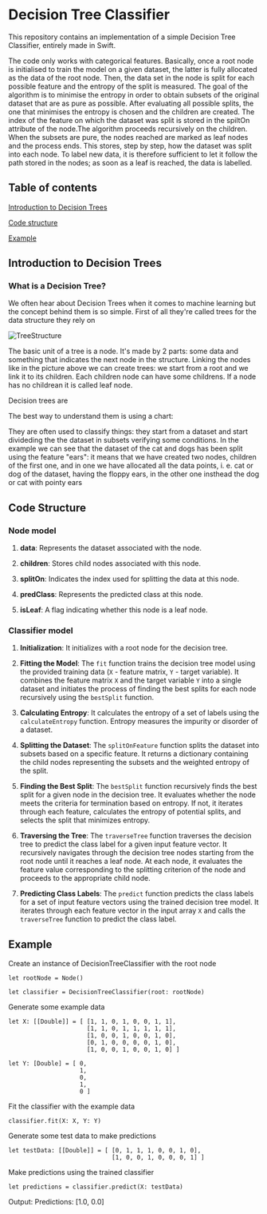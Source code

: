 # Decision Tree Classifier
This repository contains an implementation of a simple Decision Tree Classifier, entirely made in Swift.

The code only works with categorical features. Basically, once a root node is initialised to train the model on a given dataset, the latter is fully allocated as the data of the root node. Then, the data set in the node is split for each possible feature and the entropy of the split is measured. The goal of the algorithm is to minimise the entropy in order to obtain subsets of the original dataset that are as pure as possible. After evaluating all possible splits, the one that minimises the entropy is chosen and the children are created. The index of the feature on which the dataset was split is stored in the spiltOn attribute of the node.The algorithm proceeds recursively on the children. When the subsets are pure, the nodes reached are marked as leaf nodes and the process ends. This stores, step by step, how the dataset was split into each node. To label new data, it is therefore sufficient to let it follow the path stored in the nodes; as soon as a leaf is reached, the data is labelled.

## Table of contents
[Introduction to Decision Trees](#introduction-to-decision-trees)

[Code structure](#code-structure)

[Example](#example)

## Introduction to Decision Trees
### What is a Decision Tree?

We often hear about Decision Trees when it comes to machine learning but the concept behind them is so simple. First of all they're called trees for the data structure they rely on

![TreeStructure](https://github.com/lezippo/decisionTreeClassifier/assets/148436988/425fb5b3-1024-4723-a3f8-2950ee6a5844)

The basic unit of a tree is a node. It's made by 2 parts: some data and something that indicates the next node in the structure. 
Linking the nodes like in the picture above we can create trees: we start from a root and we link it to its children. Each children node can have some childrens. If a node has no childrean it is called leaf node.

Decision trees are 

The best way to understand them is using a chart:



They are often used to classify things: they start from a dataset and start divideding the the dataset in subsets verifying some conditions. In the example we can see that the dataset of the cat and dogs has been split using the feature "ears": it means that we have created two nodes, children of the first one, and in one we have allocated all the data points, i. e. cat or dog of the dataset, having the floppy ears, in the other one insthead the dog or cat with pointy ears

## Code Structure

### Node model

1. **data**: Represents the dataset associated with the node.

2. **children**: Stores child nodes associated with this node.

3. **splitOn**: Indicates the index used for splitting the data at this node.

4. **predClass**: Represents the predicted class at this node.

5. **isLeaf**: A flag indicating whether this node is a leaf node.

### Classifier model
1. **Initialization**: It initializes with a root node for the decision tree.

2. **Fitting the Model**: The `fit` function trains the decision tree model using the provided training data (`X` - feature matrix, `Y` - target variable). It combines the feature matrix `X` and the target variable `Y` into a single dataset and initiates the process of finding the best splits for each node recursively using the `bestSplit` function.

3. **Calculating Entropy**: It calculates the entropy of a set of labels using the `calculateEntropy` function. Entropy measures the impurity or disorder of a dataset.

4. **Splitting the Dataset**: The `splitOnFeature` function splits the dataset into subsets based on a specific feature. It returns a dictionary containing the child nodes representing the subsets and the weighted entropy of the split.

5. **Finding the Best Split**: The `bestSplit` function recursively finds the best split for a given node in the decision tree. It evaluates whether the node meets the criteria for termination based on entropy. If not, it iterates through each feature, calculates the entropy of potential splits, and selects the split that minimizes entropy.

6. **Traversing the Tree**: The `traverseTree` function traverses the decision tree to predict the class label for a given input feature vector. It recursively navigates through the decision tree nodes starting from the root node until it reaches a leaf node. At each node, it evaluates the feature value corresponding to the splitting criterion of the node and proceeds to the appropriate child node.

7. **Predicting Class Labels**: The `predict` function predicts the class labels for a set of input feature vectors using the trained decision tree model. It iterates through each feature vector in the input array `X` and calls the `traverseTree` function to predict the class label.

## Example


Create an instance of DecisionTreeClassifier with the root node
```
let rootNode = Node()

let classifier = DecisionTreeClassifier(root: rootNode)
```   
Generate some example data

```
let X: [[Double]] = [ [1, 1, 0, 1, 0, 0, 1, 1],
                      [1, 1, 0, 1, 1, 1, 1, 1],
                      [1, 0, 0, 1, 0, 0, 1, 0],
                      [0, 1, 0, 0, 0, 0, 1, 0],
                      [1, 0, 0, 1, 0, 0, 1, 0] ]

let Y: [Double] = [ 0,
                    1,
                    0,
                    1,
                    0 ]
```

Fit the classifier with the example data
```
classifier.fit(X: X, Y: Y)
```
   
Generate some test data to make predictions

```
let testData: [[Double]] = [ [0, 1, 1, 1, 0, 0, 1, 0],
                             [1, 0, 0, 1, 0, 0, 0, 1] ]
```
Make predictions using the trained classifier
```
let predictions = classifier.predict(X: testData)
```

Output: Predictions: [1.0, 0.0]


